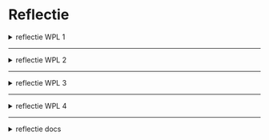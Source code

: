 # Reflectie


<details>

<summary>reflectie WPL 1</summary>

<div style="display: flex; flex-direction: row; align-items: center; justify-content: space-between;">


  <div style="flex: 1; padding: 20px;">
    <img src="https://github.com/PXL-Digital-SNE-Werkplekleren/portfolio-froidmontaaron/assets/116820758/37bc5701-a291-4107-b744-7b1e615dfb7b" alt="Afbeelding" style="width: 100%; height: auto;">
  </div>

</div>

<div style="flex: 1; padding: 20px;">
  
 ## Sterke Vaardigheden          
 
 Ik ontdek dat ik sterk ben in digitale vaardigheden, probleemoplossend denken en resultaatgerichtheid. Deze vaardigheden helpen me om efficiënt met ICT om te gaan, verschillende oplossingen te overwegen en actief bij te dragen aan het behalen van doelen. Het feit dat anderen mijn kritische denkwijze waarderen en regelmatig om mijn feedback vragen, motiveert me om deze vaardigheid verder te ontwikkelen.

</div>

<div style="flex: 1; padding: 20px;">
  
  ## Sterke Eigenschappen
  
  Mijn sterke punten liggen in flexibiliteit, zelfstandigheid en verantwoordelijkheidszin. Ik pas me gemakkelijk aan verschillende situaties aan, handel doelgericht en neem verantwoordelijkheid voor mijn taken. Deze eigenschappen maken me effectief in mijn werk en dragen bij aan een positieve bijdrage aan het team.

</div>

<div style="flex: 1; padding: 20px;">
  
  ## Klantgerichtheid
  
  Hoewel ik bewust ben van het belang van klantgerichtheid, merk ik dat er ruimte is voor verbetering. Soms valt mijn klantgerichtheid onder druk van andere prioriteiten, wat kan leiden tot standaardoplossingen in plaats van aandachtig luisteren naar klanten. Het besef hiervan motiveert me om bewuster met klantinteracties om te gaan en mijn klantgerichtheid verder te ontwikkelen.
  
</div>

---

<div style="display: flex; flex-direction: row; align-items: center; justify-content: space-between;">


  <div style="flex: 1; padding: 20px;">
    <img src="https://github.com/PXL-Digital-SNE-Werkplekleren/portfolio-froidmontaaron/assets/116820758/3c1a914b-986d-4e74-a5cb-97472d5d0aed" alt="Afbeelding_2" style="width: 100%; height: auto;">
  </div>

</div>

<div style="flex: 1; padding: 20px;">
  
 # (Em)passie
 
</div>

<div style="flex: 1; padding: 20px;">
  
 ## Wat drijft jou?

Mijn passies zijn sport en leren hacken. Ik ben hier goed in en wil deze vaardigheden verder ontwikkelen in de toekomst en ook omdat ik van mening ben dat een gezond lichaam en dicipline zorgt dat ik er beter van wordt .

</div>

<div style="flex: 1; padding: 20px;">
  
  ## Waar haal je energie uit?

Ik krijg energie van het delen van mijn passies en doelen met anderen. ook door Respect en nieuwe inzichten kan ik beter worden deze zijn voor mij belangrijk.

</div>

<div style="flex: 1; padding: 20px;">
  
  ## Hoe zie je samenwerking?

Ik sta open voor discussies en waardeer het als anderen een eigen visie hebben. Dialoog en empathie zijn voor mij essentieel in het begrijpen van anderen en samenwerken aan een betere toepassing van onze werk ethiek.
  
</div>

<div style="flex: 1; padding: 20px;">
  
 ## Wat betekent passie voor jou?

Voor mij is passie de drijvende kracht die nieuwsgierigheid en doorzettings vermogen aanwakkert, verandering en innovatie stimuleert, en anderen inspireert. Het is een kenmerk van een uitstekende professional die anderen met kennis van zaken leidt.

</div>

<div style="flex: 1; padding: 20px;">
  
  ## Hoe zie je jouw rol in de opleiding?

In mijn opleiding wil ik mijn passies integreren en anderen inspireren. Ik geloof in dialoog, empathie en samenwerking om zowel mezelf als anderen te begrijpen en respecteren.

</div>

<div style="flex: 1; padding: 20px;">
  
 # Ondernemend & innovatief
 
</div>

<div style="flex: 1; padding: 20px;">
  
 ## Wat betekent voor mij een 'ken-doe-mentaliteit' en hoe past dit in mijn opleiding systeem- en netwerkbeheer?

Voor mij betekent een 'ken-doe-mentaliteit' proactief handelen en niet afwachten tot dingen gebeuren. Het is het vermogen om nieuwe terreinen te verkennen, kansen te herkennen, risico's te nemen en problemen als uitdagingen te zien. In mijn opleiding systeem- en netwerkbeheer vertaalt dit zich naar het actief zoeken naar mogelijkheden om mijn kennis toe te passen, beslissingen te nemen op basis van inzicht, en berekende risico's te nemen om concrete resultaten te behalen.

</div>

<div style="flex: 1; padding: 20px;">
  
  ## In hoeverre ben ik momenteel bezig met een 'ken-doe-mentaliteit'?

Momenteel ben ik actief bezig met het ontwikkelen van een 'ken-doe-mentaliteit'. Ik neem initiatief in mijn studieprojecten, zoek naar extra kennis buiten het curriculum, en experimenteer met nieuwe ideeën. Ik sta open voor uitdagingen en ben bereid risico's te nemen om mijn vaardigheden te verbeteren en nieuwe ervaringen op te doen. Ik geloof dat deze mentaliteit mij zal helpen groeien in mijn vakgebied en me onderscheidt als een toekomstige professional.

</div>

<div style="flex: 1; padding: 20px;">
  
 # (Internationaal) Samen(net)werken
 
</div>

<div style="flex: 1; padding: 20px;">
  
 ## Hoe ziet mijn huidige netwerk eruit? 
 
 Mijn netwerk bestaat voornamelijk uit medestudenten, militairen en ex-militairen, docenten en mensen met gedeelde interesses in sport, hacken, 3d printen, motorrijden. Ik ben van plan dit netwerk te gebruiken om kennis te delen en samen te werken aan projecten binnen mijn opleiding.
 
</div>

<div style="flex: 1; padding: 20px;">
  
  ## Hoe kan ik internationaal samenwerken in mijn opleiding?
  
  Ik kan mijn internationale samenwerking bevorderen door deel te nemen aan online communities, conferenties en evenementen gerelateerd aan mijn passies of sporten of eventueel werkervaringen. ook kan er een mogelijk zijn voor buitenlandse stages .
  
</div>

<div style="flex: 1; padding: 20px;">
  
 # Multi- & disciplinariteit
 
</div>

<div style="flex: 1; padding: 20px;">
  
 ## Wat weet ik op dit moment al over de inhouden van mijn opleiding?

Op dit moment heb ik al een solide basis over mijn opleiding , vooral gericht op zaken zoals linux instals ,netwerken opstellen en beveiligen en teamwerk wat ook uiteraard uitgebreid gaat worden naar mate het jaar varder gaat. Mijn kennis strekt zich uit tot essentiële soft skills, die me in staat stellen effectief te communiceren en samen te werken. Daarnaast ben ik goed vertrouwd met de technische aspecten van hacken en heb ik al een degelijke basis voor deze opleiding te kunnen volbrengen mits ik er ook de tijd en moeite in steek.
 
</div>

<div style="flex: 1; padding: 20px;">
  
  ## Met welke andere disciplines (opleidingen / beroepen / ...) zou ik in aanraking kunnen komen in mijn opleiding?

In mijn opleiding zou ik waarschijnlijk in aanraking komen met verschillende disciplines. Denk hierbij aan disciplines die gerelateerd zijn aan digitale beveiliging, managment van ict gerelateerde bedrijven, en mogelijk ook bredere technologische velden (bv. farmaceutica, bio technologie,overheid en gerechtelijke instanties). Het oversteken van deze disciplines biedt kansen voor innovatie, waardoor ik dus ook een mooi overzicht krijg van dagdagelijkse werken en jobs die later op ons kan toepassen .
  
</div>


</details>

---

<details>

<summary>reflectie WPL 2</summary>

Technische Skills:​
--
- Ik heb mijn programmeervaardigheden verder ontwikkeld, met name in het werken met html en ook met verdere intigraties van os systemen​
- Werken aan Pi-hole was een beetje als een ontdekkingsreis door het netwerklandschap. Het voelde geweldig om te begrijpen hoe advertentieblokkering niet alleen mijn surfervaring verbetert, maar ook de prestaties van mijn hele netwerk kan boosten.
- Met Altaro VM Backup leerde ik hoe cruciaal het is om je data veilig te stellen. Het was geruststellend om te weten dat ik de controle had over het back-up- en herstelproces van mijn virtuele machines.

Proces:​
--
- Ik heb een actieve rol gespeeld in het team, door regelmatige updates te geven tijdens de stand-up meetings en door mijn vaardigheden te delen met mijn collega's.​
- Ik voel me echt gegroeid in mijn technische vaardigheden. Door actief bezig te zijn met het configureren en onderhouden van diverse systemen, ben ik veel zelfverzekerder geworden in mijn kunnen. Het is echt bevredigend om te zien hoe ver ik gekomen ben.
- Het oplossen van problemen tijdens deze projecten heeft mijn zelfvertrouwen een flinke boost gegeven. Ik merk dat ik nu veel beter om kan gaan met complexe technische uitdagingen.
  
Soft Skills:​
--
- Deze periode heeft mijn vermogen om onder druk te werken versterkt, en ik heb ook geleerd hoe ik effectiever kan werken binnen het team.​
- Wat ik echt waardeerde tijdens deze periode was de samenwerking binnen het team. We hebben zoveel van elkaar geleerd door open en eerlijk te communiceren. Het ook al ging niet alles even goed was het echt een gedeelde ervaring waar ik veel aan heb gehad.
​- Ook heb ik geleerd hoe belangrijk het is om goed te plannen en prioriteiten te stellen. Het hielp me om rustig te blijven, zelfs als de druk hoog was, en efficiënt te blijven werken aan onze doelen.

</details>

---

<details>

<summary>reflectie WPL 3</summary>

</details>

---

<details>

<summary>reflectie WPL 4</summary>
</details>

---

<details>

<summary>reflectie docs</summary>

### belangrijke files

[KYSS_Individuele_feedback.pdf](https://github.com/PXL-Digital-SNE-Werkplekleren/portfolio-froidmontaaron/files/13323241/KYSS_Individuele_feedback.pdf)

[Lemo_individuele_feedback.pdf](https://github.com/PXL-Digital-SNE-Werkplekleren/portfolio-froidmontaaron/files/13323250/Lemo_individuele_feedback.pdf)

</details>


